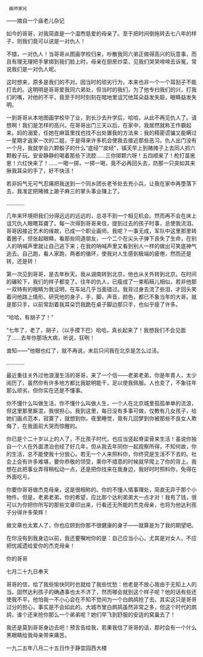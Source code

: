      画师家兄 

   ——摘自一个庙老儿杂记

   如今的哥哥，对我简直是一个温煦慈爱的母亲了。至于把时间倒拖转去七八年的样子，则我们竟可以说是一对仇人！

   不错，一对仇人！当哥哥从图画学校归来，吵散我同六弟正做得高兴的玩意事，而且有理无理把手掌掷到我们脸上时，母亲在厨房炒菜，见我们哭哭啼啼去诉冤，常说我们是一对仇人呢。

   这时想来，原多是我们的不对。因当时的顽劣行为，本来也非一个一个耳刮子不能打去的。这明明是哥哥爱我同六弟处，但当时的我们，为了他专扫我们的兴，打我们的嘴，对他的不平，竟至于时时刻刻在暗地里诅咒他耳朵益发失聪，眼睛益发失明。

   一到哥哥从本地图画学校毕了业，到长沙去升学后，哈哈，从此不再见仇人了。请想啊！我们是怎样的高兴。在哥哥出门三天以后，在家中，我居然就称王作霸起来。妈的溺爱，任她在麻篮里找也找不出处置我的方法来：我的精密谎骗又能瞒过一星期才返家一次的二姐，于是得来许多机会使我去接近那些恶习。仇人出门没有一个月，我就学会六颗骰子的什么“底经”“皮经”，镇天早上到赌摊子上去同人抓六颗骰子玩。安安静静的喝着那些下流腔……三你掷颗六呀！五四顺来了！枪打苗崽崽！六红快来了！……一喝一掷，一掷一喝，竟不必再回头去，防那一只突如其来揪我耳朵的手了，好不快活！

   若非妈气无可气忍痛把我送到一个同乡团长老爷处去充小兵，让我在家中再堕落下去，我准定把赌摊上跛子麻三的掌头事业赚上了。

   …………

   几年来环境把我们分得远远的远远的，总寻不到一个相见机会。然而再不会在床上诅咒仇人眼瞎耳聋了。每一次得到哥哥来信，提到过去的孩子时事，总使我流泪。哥哥因接近艺术的缘故，已成一个职业画师。我呢？一事无成，军队中这里那里转着圈子，但张起眼睛，看那些同道朋友，一个二个在尖头子弹下丧失了生命，在别人的呐喊声里就让自己逃下来；在我的呐喊声里又看到别人一样的做出可笑底神气逃去。自己跑，看人家跑，两者的循环，使我对人生感到极端的疲倦，然而还是转，还是转！

   第一次见到哥哥，是去年秋天。我从湖南转到北京，他也从关外转到北京。在时间的碾轮下，我们的样子都变了。往年的仇人，已瘦成了一束稻稿儿相似，若非他那一双特有的眼睛为我证明，在车站几乎当面错过。我背过身去流了些泪，才回头笑着问他路上情形。研究他的身子，手，脚，声音，颜色，都已不象当年的大哥。就是那只手，以前常刮着我耳朵罚我跪在桌子脚边那只手，也似乎瘦了许多。

   “哈哈，有胡子了！”

   “七年了，老了，胡子，（以手摸下巴）哈哈，真长起来了！我想我们不会见面了……去年你那场大病，听说，狂咧！

   谁知——”他眼也红了，就不再说，末后只问我在北京是怎么过活。

   …………

   最近重往关外过他浪漫生活的哥哥，来了一个信——老弟老弟，你是年青人，太少阅历了，虽然你有许多地方都比我聪明能干，足以使我佩服。人也变了，不象往年那么顽劣，但你实在还是不懂事。

   你不懂什么叫做生活，你不懂什么叫做人生，一个人在北京城里孤孤单单的流浪，但这里那里厮混，我很担心。我到这里，每日没有多事可做，仅教有几女孩子，给她们画点范本，寂寞了，就想到你。夜里睡觉，竟有几回梦到你被那些不良女人欺侮了，在我面前大哭而惊醒的。

   你已是个二十岁以上的人了，不比孩子时代，也应当竖起脊梁骨来生活！虽说你独自一个人在外面漂泊也经了好几年，但从我去年同你一起观察所得，不知何故，你的生活，总不能使我十分放心。若无一个人来照料你，你终究是生活不下去的。社会上会有许多难堪，要你恭敬的领受，乘你不措意的时候就早爬上了你的背上。我想在此把事业弄得稍松动一点，还是把你找来在我身边，我好时时照料你，免得在外面吃亏。

   你要你哥哥做杰克母亲，这是很相称的。你的不懂人情事理处，简直无异于那个小物件。但是，老弟老弟，你的希望，应比那个达利弟弟大一点才对！我有了钱，很可以为你把你所写的那些文章印出来，行看还无所能的杰克母亲，也将为他达利孩子分得许多荣辉！

   做文章也太累人了，你也应顾到你那不很健康的身子——就算是为了我的期望吧。

   在你没有到我身边以前，我还要嘱咐你的是：自己应当小心。尤其是对女人，不应把忧戚遗给爱你的杰克母亲！

   你的哥哥

   七月二十九日奉天

   哥哥的信，给了我些愉快同时也就给了我些忧愁：他老是不放心我由于无知上人的当。固然达利孩子的确遇事也太不济了，然而哪会就到这个样子呢？他的话有些还使我不平，他怕我一不小心会在不知不觉间为一个白鹧鸪抢了去。其实这只是哥哥过分的担心，事实是不会如此的。大城市里白鹧鸪虽然非常之多，但这个时代的鹧鸪，谁个还来抢你那么一个弟弟呢？她们早飞到舒服的安适的窝巢去了！

   我还是莫到哥哥身边去吧！预言告给我，若果我信了哥哥的话，那时会有一个什么黑眼睛给我母亲带来痛苦。

   一九二五年八月二十五日作于静宜园西大楼

